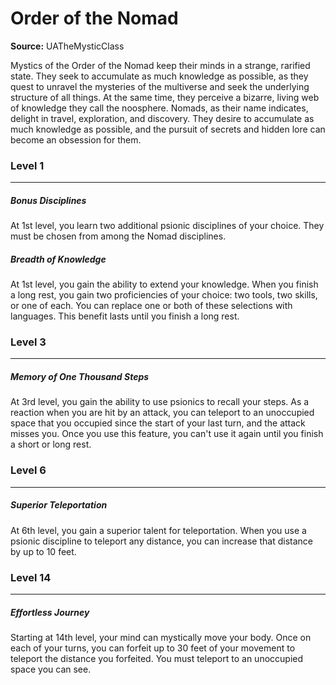 # Order of the Nomad

**Source:** UATheMysticClass

Mystics of the Order of the Nomad keep their minds in a strange, rarified state. They seek to accumulate as much knowledge as possible, as they quest to unravel the mysteries of the multiverse and seek the underlying structure of all things. At the same time, they perceive a bizarre, living web of knowledge they call the noosphere.
Nomads, as their name indicates, delight in travel, exploration, and discovery. They desire to accumulate as much knowledge as possible, and the pursuit of secrets and hidden lore can become an obsession for them.

### Level 1
---
##### **Bonus Disciplines**
At 1st level, you learn two additional psionic disciplines of your choice. They must be chosen from among the Nomad disciplines.

##### **Breadth of Knowledge**
At 1st level, you gain the ability to extend your knowledge. When you finish a long rest, you gain two proficiencies of your choice: two tools, two skills, or one of each. You can replace one or both of these selections with languages. This benefit lasts until you finish a long rest.

### Level 3
---
##### **Memory of One Thousand Steps**
At 3rd level, you gain the ability to use psionics to recall your steps. As a reaction when you are hit by an attack, you can teleport to an unoccupied space that you occupied since the start of your last turn, and the attack misses you. Once you use this feature, you can't use it again until you finish a short or long rest.

### Level 6
---
##### **Superior Teleportation**
At 6th level, you gain a superior talent for teleportation. When you use a psionic discipline to teleport any distance, you can increase that distance by up to 10 feet.

### Level 14
---
##### **Effortless Journey**
Starting at 14th level, your mind can mystically move your body. Once on each of your turns, you can forfeit up to 30 feet of your movement to teleport the distance you forfeited. You must teleport to an unoccupied space you can see.